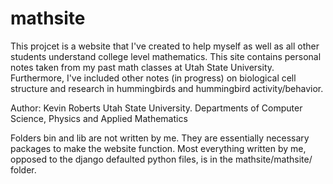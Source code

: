 # mathsite

This projcet is a website that I've created to help myself as well as all other students understand college level mathematics. This site contains personal notes taken from my past math classes at Utah State University. Furthermore, I've included other notes (in progress) on biological cell structure and research in hummingbirds and hummingbird activity/behavior.

Author: Kevin Roberts
Utah State University. Departments of Computer Science, Physics and Applied Mathematics

Folders bin and lib are not written by me. They are essentially necessary packages to make the website function. Most everything written by me, opposed to the django defaulted python files, is in the mathsite/mathsite/ folder.
